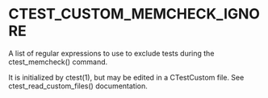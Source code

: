   

# CTEST_CUSTOM_MEMCHECK_IGNORE  
A list of regular expressions to use to exclude tests during the
ctest_memcheck() command.  

It is initialized by ctest(1), but may be edited in a CTestCustom
file. See ctest_read_custom_files() documentation.  

